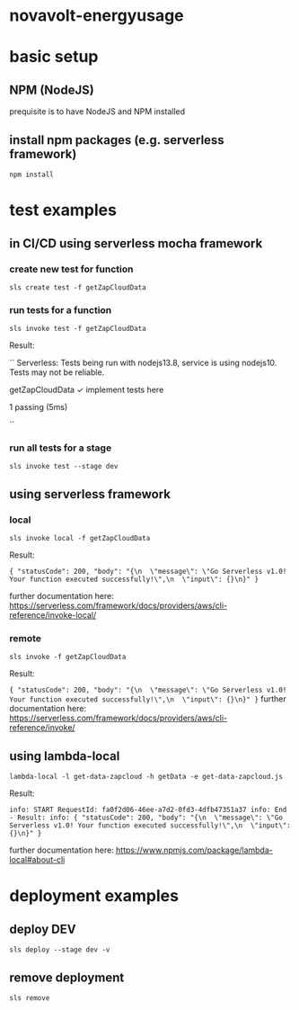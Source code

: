 # novavolt-energyusage

# basic setup

## NPM (NodeJS)
prequisite is to have NodeJS and NPM installed

## install npm packages (e.g. serverless framework)
``
npm install 
``


# test examples

## in CI/CD using serverless mocha framework

### create new test for function
``
sls create test -f getZapCloudData
``

### run tests for a function
``
sls invoke test -f getZapCloudData
``

Result:

``
Serverless: Tests being run with nodejs13.8,  service is using nodejs10. Tests may not be reliable.


  getZapCloudData
    ✓ implement tests here


  1 passing (5ms)

``

### run all tests for a stage
``
sls invoke test --stage dev
``




## using serverless framework
### local

``
sls invoke local -f getZapCloudData
``

Result:

``
{
    "statusCode": 200,
    "body": "{\n  \"message\": \"Go Serverless v1.0! Your function executed successfully!\",\n  \"input\": {}\n}"
}
``

further documentation here:
https://serverless.com/framework/docs/providers/aws/cli-reference/invoke-local/


### remote
``
sls invoke -f getZapCloudData
``

Result:

``
{
    "statusCode": 200,
    "body": "{\n  \"message\": \"Go Serverless v1.0! Your function executed successfully!\",\n  \"input\": {}\n}"
}
``
further documentation here:
https://serverless.com/framework/docs/providers/aws/cli-reference/invoke/




## using lambda-local
``
lambda-local -l get-data-zapcloud -h getData -e get-data-zapcloud.js 
``

Result:

``
info: START RequestId: fa0f2d06-46ee-a7d2-0fd3-4dfb47351a37
info: End - Result:
info: {
	"statusCode": 200,
	"body": "{\n  \"message\": \"Go Serverless v1.0! Your function executed successfully!\",\n  \"input\": {}\n}"
}
``

further documentation here:
https://www.npmjs.com/package/lambda-local#about-cli


# deployment examples

## deploy DEV
``
sls deploy --stage dev -v  
``

## remove deployment
``
sls remove
``

